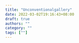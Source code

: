 ```yaml
---
title: "Unconventionalgallery"
date: 2022-03-02T19:16:43+08:00
draft: true
authors: ""
category: ""
tags: [""]
---
```


